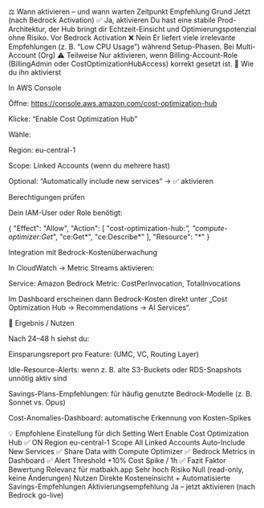 ⚖️ Wann aktivieren – und wann warten
Zeitpunkt Empfehlung Grund
Jetzt (nach Bedrock Activation) ✅ Ja, aktivieren Du hast eine stabile Prod-Architektur, der Hub bringt dir Echtzeit-Einsicht und Optimierungspotenzial ohne Risiko.
Vor Bedrock Activation ❌ Nein Er liefert viele irrelevante Empfehlungen (z. B. “Low CPU Usage”) während Setup-Phasen.
Bei Multi-Account (Org) ⚠️ Teilweise Nur aktivieren, wenn Billing-Account-Role (BillingAdmin oder CostOptimizationHubAccess) korrekt gesetzt ist.
🧰 Wie du ihn aktivierst

In AWS Console

Öffne: https://console.aws.amazon.com/cost-optimization-hub

Klicke: “Enable Cost Optimization Hub”

Wähle:

Region: eu-central-1

Scope: Linked Accounts (wenn du mehrere hast)

Optional: “Automatically include new services” → ✅ aktivieren

Berechtigungen prüfen

Dein IAM-User oder Role benötigt:

{
"Effect": "Allow",
"Action": [
"cost-optimization-hub:*",
"compute-optimizer:Get*",
"ce:Get*",
"ce:Describe*"
],
"Resource": "\*"
}

Integration mit Bedrock-Kostenüberwachung

In CloudWatch → Metric Streams aktivieren:

Service: Amazon Bedrock
Metric: CostPerInvocation, TotalInvocations

Im Dashboard erscheinen dann Bedrock-Kosten direkt unter „Cost Optimization Hub → Recommendations → AI Services“.

🚀 Ergebnis / Nutzen

Nach 24–48 h siehst du:

Einsparungsreport pro Feature: (UMC, VC, Routing Layer)

Idle-Resource-Alerts: wenn z. B. alte S3-Buckets oder RDS-Snapshots unnötig aktiv sind

Savings-Plans-Empfehlungen: für häufig genutzte Bedrock-Modelle (z. B. Sonnet vs. Opus)

Cost-Anomalies-Dashboard: automatische Erkennung von Kosten-Spikes

💡 Empfohlene Einstellung für dich
Setting Wert
Enable Cost Optimization Hub ✅ ON
Region eu-central-1
Scope All Linked Accounts
Auto-Include New Services ✅
Share Data with Compute Optimizer ✅
Bedrock Metrics in Dashboard ✅
Alert Threshold +10% Cost Spike / 1h
✅ Fazit
Faktor Bewertung
Relevanz für matbakh.app Sehr hoch
Risiko Null (read-only, keine Änderungen)
Nutzen Direkte Kosteneinsicht + Automatisierte Savings-Empfehlungen
Aktivierungsempfehlung Ja – jetzt aktivieren (nach Bedrock go-live)<!------------------------------------------------------------------------------------
Add Rules to this file or a short description and have Kiro refine them for you:  
------------------------------------------------------------------------------------->
